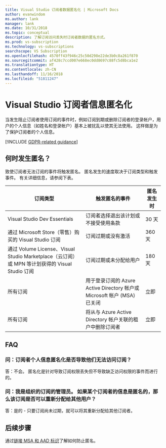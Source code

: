 ```yaml
---
title: Visual Studio 订阅者数据匿名化 | Microsoft Docs
author: evanwindom
ms.author: lank
manager: lank
ms.date: 10/31/2018
ms.topic: conceptual
description: 了解订阅访问丢失时订阅者数据的匿名方式。
ms.prod: vs-subscription
ms.technology: vs-subscriptions
searchscope: VS Subscription
ms.openlocfilehash: 4570ff43f946c25c50d298e22de3b0c8a261f870
ms.sourcegitcommit: af428c7ccd007e668ec0dd8697c88fc5d8bca1e2
ms.translationtype: HT
ms.contentlocale: zh-CN
ms.lasthandoff: 11/16/2018
ms.locfileid: "51811247"
---
```

# <a name="anonymization-of-visual-studio-subscriber-information"></a>Visual Studio 订阅者信息匿名化

当发生阻止订阅者使用订阅的事件时，例如订阅到期或删除订阅者的登录帐户，用户的个人信息（如姓名和登录帐户）基本上被扰乱以使其无法使用。  这样做是为了保护订阅者的个人信息。

[!INCLUDE [GDPR-related guidance](includes/gdpr-intro-sentence.md)]

## <a name="when-does-anonymization-occur"></a>何时发生匿名？

致使订阅者无法订阅的事件将触发匿名。  匿名发生的速度取决于订阅类型和触发事件。 有关详细信息，请参阅下表。

| 订阅类型                                                                                                                       | 触发匿名的事件                                                                                                     | 匿名发生时 |
|-----------------------------------------------------------------------------------------------------------------------------------------|------------------------------------------------------------------------------------------------------------|---------------------------|
| Visual Studio Dev Essentials                                                                                                            | 订阅者选择退出该计划或不接受使用条款                                    | 30 天               |
| 通过 Microsoft Store（零售）购买的 Visual Studio 订阅                                                                      | 订阅过期或没有激活                                                                   | 360 天                  |
| 通过 Volume License、Visual Studio Marketplace（云订阅）或 MPN 等计划获得的 Visual Studio 订阅 | 订阅过期或未分配给用户                                                          | 180 天                  |
| 所有订阅                                                                                                                       | 用于登录订阅的 Azure Active Directory 帐户或 Microsoft 帐户 (MSA) 已关闭 | 立即               |
| 所有订阅                                                                                                                       | 将从与 Azure Active Directory 帐户关联的租户中删除订阅者                                | 立即               |

## <a name="faq"></a>FAQ

### <a name="q--does-the-anonymization-of-the-subscribers-personal-information-cause-them-to-lose-access-to-the-subscription"></a>问：订阅者个人信息匿名化是否导致他们无法访问订阅？
答：不会。  匿名化是针对导致订阅权限丢失但不导致缺乏访问权限的事件而进行的。

### <a name="q--im-an-administrator-for-my-organizations-subscriptions--if-one-of-my-subscribers-information-is-anonymized-can-that-subscription-be-reassigned-to-another-user"></a>问：我是组织的订阅的管理员。  如果某个订阅者的信息是匿名的，那么该订阅是否可以重新分配给其他用户？
答：是的 - 只要订阅尚未过期，就可以将其重新分配给其他订阅者。

## <a name="next-steps"></a>后续步骤

通过[链接 MSA 和 AAD 标识](/azure/active-directory/b2b/add-users-administrator)了解如何防止匿名。
